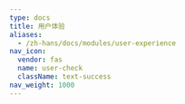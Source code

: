 ```yaml
---
type: docs
title: 用户体验
aliases:
  - /zh-hans/docs/modules/user-experience
nav_icon:
  vendor: fas
  name: user-check
  className: text-success
nav_weight: 1000
---
```

